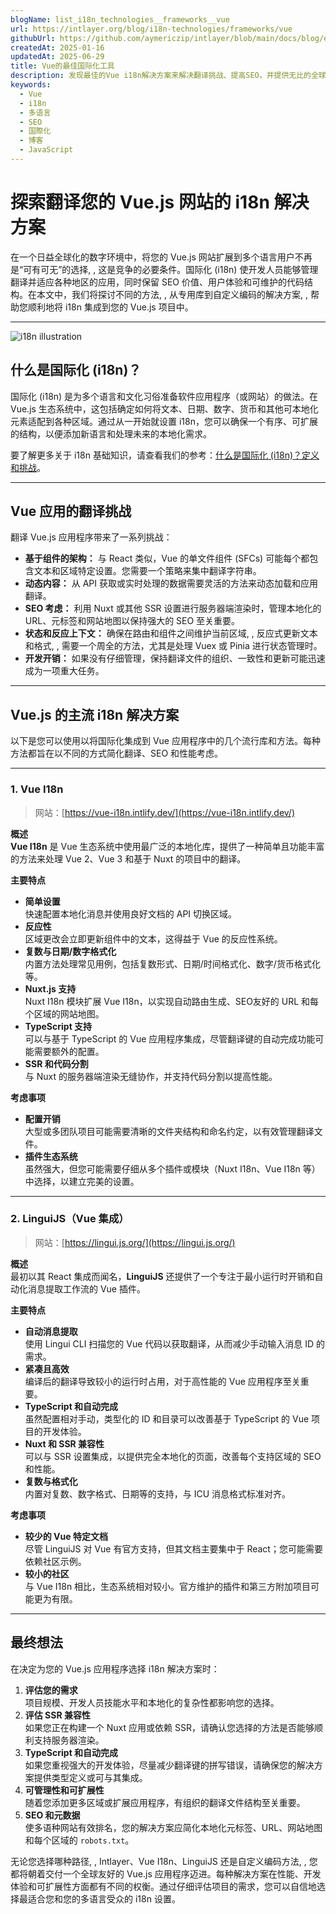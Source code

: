 ```yaml
---
blogName: list_i18n_technologies__frameworks__vue
url: https://intlayer.org/blog/i18n-technologies/frameworks/vue
githubUrl: https://github.com/aymericzip/intlayer/blob/main/docs/blog/en/list_i18n_technologies/frameworks/vue.md
createdAt: 2025-01-16
updatedAt: 2025-06-29
title: Vue的最佳国际化工具
description: 发现最佳的Vue i18n解决方案来解决翻译挑战、提高SEO，并提供无比的全球网络体验。
keywords:
  - Vue
  - i18n
  - 多语言
  - SEO
  - 国際化
  - 博客
  - JavaScript
---
```


# 探索翻译您的 Vue.js 网站的 i18n 解决方案

在一个日益全球化的数字环境中，将您的 Vue.js 网站扩展到多个语言用户不再是“可有可无”的选择, , 这是竞争的必要条件。国际化 (i18n) 使开发人员能够管理翻译并适应各种地区的应用，同时保留 SEO 价值、用户体验和可维护的代码结构。在本文中，我们将探讨不同的方法, , 从专用库到自定义编码的解决方案, , 帮助您顺利地将 i18n 集成到您的 Vue.js 项目中。

---

![i18n illustration](https://github.com/aymericzip/intlayer/blob/main/docs/blog/assets/i18n.webp)

## 什么是国际化 (i18n)？

国际化 (i18n) 是为多个语言和文化习俗准备软件应用程序（或网站）的做法。在 Vue.js 生态系统中，这包括确定如何将文本、日期、数字、货币和其他可本地化元素适配到各种区域。通过从一开始就设置 i18n，您可以确保一个有序、可扩展的结构，以便添加新语言和处理未来的本地化需求。

要了解更多关于 i18n 基础知识，请查看我们的参考：[什么是国际化 (i18n)？定义和挑战](https://github.com/aymericzip/intlayer/blob/main/docs/blog/zh/what_is_internationalization.md)。

---

## Vue 应用的翻译挑战

翻译 Vue.js 应用程序带来了一系列挑战：

- **基于组件的架构：** 与 React 类似，Vue 的单文件组件 (SFCs) 可能每个都包含文本和区域特定设置。您需要一个策略来集中翻译字符串。
- **动态内容：** 从 API 获取或实时处理的数据需要灵活的方法来动态加载和应用翻译。
- **SEO 考虑：** 利用 Nuxt 或其他 SSR 设置进行服务器端渲染时，管理本地化的 URL、元标签和网站地图以保持强大的 SEO 至关重要。
- **状态和反应上下文：** 确保在路由和组件之间维护当前区域, , 反应式更新文本和格式, , 需要一个周全的方法，尤其是处理 Vuex 或 Pinia 进行状态管理时。
- **开发开销：** 如果没有仔细管理，保持翻译文件的组织、一致性和更新可能迅速成为一项重大任务。

---

## Vue.js 的主流 i18n 解决方案

以下是您可以使用以将国际化集成到 Vue 应用程序中的几个流行库和方法。每种方法都旨在以不同的方式简化翻译、SEO 和性能考虑。

---

### 1. Vue I18n

> 网站：[https://vue-i18n.intlify.dev/](https://vue-i18n.intlify.dev/)

**概述**  
**Vue I18n** 是 Vue 生态系统中使用最广泛的本地化库，提供了一种简单且功能丰富的方法来处理 Vue 2、Vue 3 和基于 Nuxt 的项目中的翻译。

**主要特点**

- **简单设置**  
  快速配置本地化消息并使用良好文档的 API 切换区域。
- **反应性**  
  区域更改会立即更新组件中的文本，这得益于 Vue 的反应性系统。
- **复数与日期/数字格式化**  
  内置方法处理常见用例，包括复数形式、日期/时间格式化、数字/货币格式化等。
- **Nuxt.js 支持**  
  Nuxt I18n 模块扩展 Vue I18n，以实现自动路由生成、SEO友好的 URL 和每个区域的网站地图。
- **TypeScript 支持**  
  可以与基于 TypeScript 的 Vue 应用程序集成，尽管翻译键的自动完成功能可能需要额外的配置。
- **SSR 和代码分割**  
  与 Nuxt 的服务器端渲染无缝协作，并支持代码分割以提高性能。

**考虑事项**

- **配置开销**  
  大型或多团队项目可能需要清晰的文件夹结构和命名约定，以有效管理翻译文件。
- **插件生态系统**  
  虽然强大，但您可能需要仔细从多个插件或模块（Nuxt I18n、Vue I18n 等）中选择，以建立完美的设置。

---

### 2. LinguiJS（Vue 集成）

> 网站：[https://lingui.js.org/](https://lingui.js.org/)

**概述**  
最初以其 React 集成而闻名，**LinguiJS** 还提供了一个专注于最小运行时开销和自动化消息提取工作流的 Vue 插件。

**主要特点**

- **自动消息提取**  
  使用 Lingui CLI 扫描您的 Vue 代码以获取翻译，从而减少手动输入消息 ID 的需求。
- **紧凑且高效**  
  编译后的翻译导致较小的运行时占用，对于高性能的 Vue 应用程序至关重要。
- **TypeScript 和自动完成**  
  虽然配置相对手动，类型化的 ID 和目录可以改善基于 TypeScript 的 Vue 项目的开发体验。
- **Nuxt 和 SSR 兼容性**  
  可以与 SSR 设置集成，以提供完全本地化的页面，改善每个支持区域的 SEO 和性能。
- **复数与格式化**  
  内置对复数、数字格式、日期等的支持，与 ICU 消息格式标准对齐。

**考虑事项**

- **较少的 Vue 特定文档**  
  尽管 LinguiJS 对 Vue 有官方支持，但其文档主要集中于 React；您可能需要依赖社区示例。
- **较小的社区**  
  与 Vue I18n 相比，生态系统相对较小。官方维护的插件和第三方附加项目可能更为有限。

---

## 最终想法

在决定为您的 Vue.js 应用程序选择 i18n 解决方案时：

1. **评估您的需求**  
   项目规模、开发人员技能水平和本地化的复杂性都影响您的选择。
2. **评估 SSR 兼容性**  
   如果您正在构建一个 Nuxt 应用或依赖 SSR，请确认您选择的方法是否能够顺利支持服务器渲染。
3. **TypeScript 和自动完成**  
   如果您重视强大的开发体验，尽量减少翻译键的拼写错误，请确保您的解决方案提供类型定义或可与其集成。
4. **可管理性和可扩展性**  
   随着您添加更多区域或扩展应用程序，有组织的翻译文件结构至关重要。
5. **SEO 和元数据**  
   使多语种网站有效排名，您的解决方案应简化本地化元标签、URL、网站地图和每个区域的 `robots.txt`。

无论您选择哪种路径, , Intlayer、Vue I18n、LinguiJS 还是自定义编码方法, , 您都将朝着交付一个全球友好的 Vue.js 应用程序迈进。每种解决方案在性能、开发体验和可扩展性方面都有不同的权衡。通过仔细评估项目的需求，您可以自信地选择最适合您和您的多语言受众的 i18n 设置。
